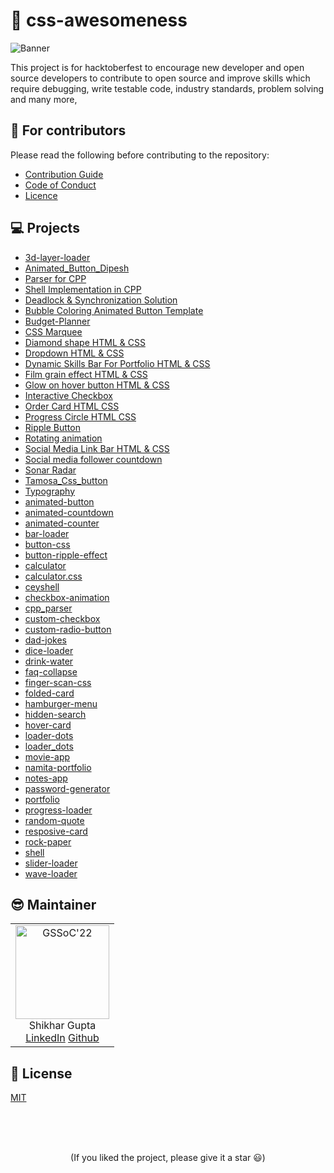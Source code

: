 # 🚀 css-awesomeness

![Banner](./scripts/assets/banner.png)

This project is for hacktoberfest to encourage new developer and open source developers to contribute to open source and improve skills which require debugging, write testable code, industry standards, problem solving and many more,

## 💙 For contributors

Please read the following before contributing to the repository:

- [Contribution Guide](./CONTRIBUTING.md)
- [Code of Conduct](./CODE_OF_CONDUCT.md)
- [Licence](./LICENCE.md)

## 💻 Projects

 
- [3d-layer-loader](./projects/3d-layer-loader) 
- [Animated_Button_Dipesh](./projects/Animated_Button_Dipesh) 
- [Parser for CPP](./projects/cpp_parser/)
- [Shell Implementation in CPP](./projects/ceyshell/)
- [Deadlock & Synchronization Solution](./projects/process_synchronization/)
- [Bubble Coloring Animated Button Template](./projects/Bubble%20Coloring%20Animated%20Button%20Template/) 
- [Budget-Planner](./projects/Budget-Planner) 
- [CSS Marquee](./projects/CSS%20Marquee/) 
- [Diamond shape HTML &amp; CSS](./projects/Diamond%20shape%20HTML%20&amp;%20CSS) 
- [Dropdown HTML &amp; CSS](./projects/Dropdown%20HTML%20&amp;%20CSS) 
- [Dynamic Skills Bar For Portfolio HTML &amp; CSS](./projects/Dynamic%20Skills%20Bar%20For%20Portfolio%20HTML%20&amp;%20CSS) 
- [Film grain effect HTML &amp; CSS](./projects/Film%20grain%20effect%20HTML%20&amp;%20CSS) 
- [Glow on hover button HTML &amp; CSS](./projects/Glow%20on%20hover%20button%20HTML%20&amp;%20CSS) 
- [Interactive Checkbox](./projects/Interactive%20Checkbox) 
- [Order Card HTML CSS](./projects/Order%20Card%20HTML%20CSS) 
- [Progress Circle HTML CSS](./projects/Progress%20Circle%20HTML%20CSS) 
- [Ripple Button](./projects/Ripple%20Button) 
- [Rotating animation](./projects/Rotating%20animation) 
- [Social Media Link Bar HTML &amp; CSS](./projects/Social%20Media%20Link%20Bar%20HTML%20&amp;%20CSS) 
- [Social media follower countdown](./projects/Social%20media%20follower%20countdown) 
- [Sonar Radar](./projects/Sonar%20Radar) 
- [Tamosa_Css_button](./projects/Tamosa_Css_button) 
- [Typography](./projects/Typography) 
- [animated-button](./projects/animated-button) 
- [animated-countdown](./projects/animated-countdown) 
- [animated-counter](./projects/animated-counter) 
- [bar-loader](./projects/bar-loader) 
- [button-css](./projects/button-css) 
- [button-ripple-effect](./projects/button-ripple-effect) 
- [calculator](./projects/calculator) 
- [calculator.css](./projects/calculator.css) 
- [ceyshell](./projects/ceyshell) 
- [checkbox-animation](./projects/checkbox-animation) 
- [cpp_parser](./projects/cpp_parser) 
- [custom-checkbox](./projects/custom-checkbox) 
- [custom-radio-button](./projects/custom-radio-button) 
- [dad-jokes](./projects/dad-jokes) 
- [dice-loader](./projects/dice-loader) 
- [drink-water](./projects/drink-water) 
- [faq-collapse](./projects/faq-collapse) 
- [finger-scan-css](./projects/finger-scan-css) 
- [folded-card](./projects/folded-card) 
- [hamburger-menu](./projects/hamburger-menu) 
- [hidden-search](./projects/hidden-search) 
- [hover-card](./projects/hover-card) 
- [loader-dots](./projects/loader-dots) 
- [loader_dots](./projects/loader_dots) 
- [movie-app](./projects/movie-app) 
- [namita-portfolio](./projects/namita-portfolio) 
- [notes-app](./projects/notes-app) 
- [password-generator](./projects/password-generator) 
- [portfolio](./projects/portfolio) 
- [progress-loader](./projects/progress-loader) 
- [random-quote](./projects/random-quote) 
- [resposive-card](./projects/resposive-card) 
- [rock-paper](./projects/rock-paper) 
- [shell](./projects/shell) 
- [slider-loader](./projects/slider-loader) 
- [wave-loader](./projects/wave-loader)

## 😎 Maintainer

<table>
  <tr>
    <td align="center">
      <img src="https://avatars.githubusercontent.com/u/75368010?v=4" width="150px" alt="GSSoC'22" />
      <br/>
       Shikhar Gupta
      <br/>
      <a href="https://www.linkedin.com/in/shikhar-gupta-71ab59201/">LinkedIn</a>
      <a href="https://github.com/shikhar13012001">Github</a>
    </td> 
  </tr>
</table>

## 📄 License

[MIT](./LICENSE.md)

<br>
<br>
<br>

<p align='center'>
(If you liked the project, please give it a star 😃)
</p>
